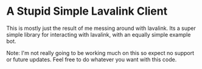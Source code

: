 # A Stupid Simple Lavalink Client

This is mostly just the result of me messing around with lavalink. 
Its a super simple library for interacting with lavalink, with an
equally simple example bot.

Note: I'm not really going to be working much on this so expect
no support or future updates. Feel free to do whatever you want
with this code.

